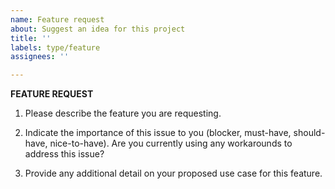 ```yaml
---
name: Feature request
about: Suggest an idea for this project
title: ''
labels: type/feature
assignees: ''

---
```


**FEATURE REQUEST**

1. Please describe the feature you are requesting.

2. Indicate the importance of this issue to you (blocker, must-have, should-have, nice-to-have).
   Are you currently using any workarounds to address this issue?

3. Provide any additional detail on your proposed use case for this feature.

